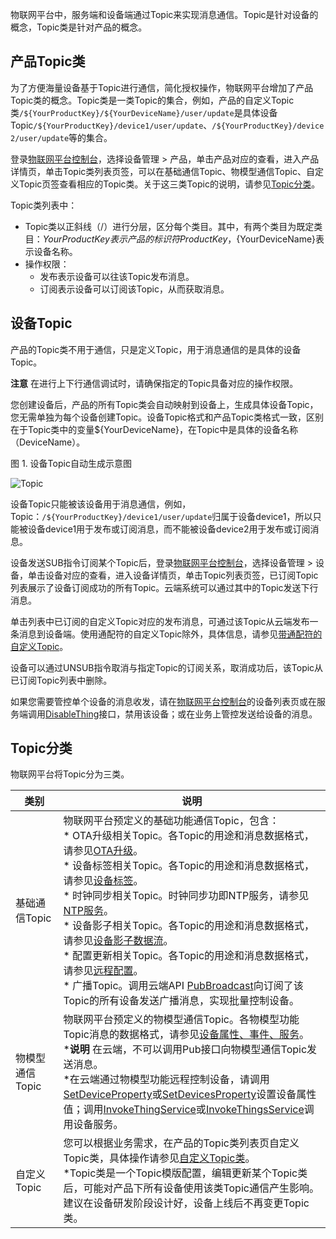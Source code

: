 物联网平台中，服务端和设备端通过Topic来实现消息通信。Topic是针对设备的概念，Topic类是针对产品的概念。

## 产品Topic类

为了方便海量设备基于Topic进行通信，简化授权操作，物联网平台增加了产品Topic类的概念。Topic类是一类Topic的集合，例如，产品的自定义Topic类`/${YourProductKey}/${YourDeviceName}/user/update`是具体设备Topic`/${YourProductKey}/device1/user/update`、`/${YourProductKey}/device2/user/update`等的集合。

登录[物联网平台控制台](https://iot.console.aliyun.com/)，选择设备管理 > 产品，单击产品对应的查看，进入产品详情页，单击Topic类列表页签，可以在基础通信Topic、物模型通信Topic、自定义Topic页签查看相应的Topic类。关于这三类Topic的说明，请参见[Topic分类](https://www.alibabacloud.com/#section-0e7-4fw-ppz)。

Topic类列表中：

+   Topic类以正斜线（/）进行分层，区分每个类目。其中，有两个类目为既定类目：${YourProductKey}表示产品的标识符ProductKey，${YourDeviceName}表示设备名称。
+   操作权限：
    +   发布表示设备可以往该Topic发布消息。
    +   订阅表示设备可以订阅该Topic，从而获取消息。

## 设备Topic

产品的Topic类不用于通信，只是定义Topic，用于消息通信的是具体的设备Topic。

**注意** 在进行上下行通信调试时，请确保指定的Topic具备对应的操作权限。

您创建设备后，产品的所有Topic类会自动映射到设备上，生成具体设备Topic，您无需单独为每个设备创建Topic。设备Topic格式和产品Topic类格式一致，区别在于Topic类中的变量${YourDeviceName}，在Topic中是具体的设备名称（DeviceName）。

图 1. 设备Topic自动生成示意图

![Topic](https://static-aliyun-doc.oss-accelerate.aliyuncs.com/assets/img/zh-CN/9545559951/p161388.jpg)

设备Topic只能被该设备用于消息通信，例如，Topic：`/${YourProductKey}/device1/user/update`归属于设备device1，所以只能被设备device1用于发布或订阅消息，而不能被设备device2用于发布或订阅消息。

设备发送SUB指令订阅某个Topic后，登录[物联网平台控制台](https://iot.console.aliyun.com/)，选择设备管理 > 设备，单击设备对应的查看，进入设备详情页，单击Topic列表页签，已订阅Topic列表展示了设备订阅成功的所有Topic。云端系统可以通过其中的Topic发送下行消息。

单击列表中已订阅的自定义Topic对应的发布消息，可通过该Topic从云端发布一条消息到设备端。使用通配符的自定义Topic除外，具体信息，请参见[带通配符的自定义Topic](https://www.alibabacloud.com/help/zh/doc-detail/85539.htm#section-4x5-31w-af5)。

设备可以通过UNSUB指令取消与指定Topic的订阅关系，取消成功后，该Topic从已订阅Topic列表中删除。

如果您需要管控单个设备的消息收发，请在[物联网平台控制台](https://iot.console.aliyun.com/)的设备列表页或在服务端调用[DisableThing](https://www.alibabacloud.com/help/zh/doc-detail/69602.htm#doc-api-Iot-DisableThing "调用该接口禁用指定设备。")接口，禁用该设备；或在业务上管控发送给设备的消息。

## Topic分类

物联网平台将Topic分为三类。

  
| 类别 | 说明 |
| --- | --- |
| 基础通信Topic | 物联网平台预定义的基础功能通信Topic，包含：<br> *   OTA升级相关Topic。各Topic的用途和消息数据格式，请参见[OTA升级](https://www.alibabacloud.com/help/zh/doc-detail/89307.htm#concept-swx-ttw-y2b "物联网平台提供OTA升级与管理服务。下面介绍OTA升级消息的Topic和Alink数据格式，包括设备上报OTA模块版本、物联网平台推送升级包信息、设备上报升级进度和设备请求获取最新升级包信息。")。<br> *  设备标签相关Topic。各Topic的用途和消息数据格式，请参见[设备标签](https://www.alibabacloud.com/help/zh/doc-detail/89304.htm#concept-pvz-qtw-y2b "设备的部分信息，如厂商、设备型号等，可以作为设备标签上报。")。<br> *   时钟同步相关Topic。时钟同步功即NTP服务，请参见[NTP服务](https://www.alibabacloud.com/help/zh/doc-detail/102509.htm#concept-s2r-tx3-kgb "物联网平台提供NTP服务，解决嵌入式设备资源受限，系统不包含NTP服务，端上没有精确时间戳的问题。")。<br> *   设备影子相关Topic。各Topic的用途和消息数据格式，请参见[设备影子数据流](https://www.alibabacloud.com/help/zh/doc-detail/53964.htm#concept-f1f-v1v-wdb "设备影子数据通过Topic进行流转。本文介绍设备影子数据流转，包括：设备上报状态到设备影子，应用程序更改设备状态，设备离线再上线后主动获取设备影子信息，和设备端请求删除设备影子中的属性信息。")。<br> *   配置更新相关Topic。各Topic的用途和消息数据格式，请参见[远程配置](https://www.alibabacloud.com/help/zh/doc-detail/89308.htm#concept-j4b-vtw-y2b "本文档介绍设备主动请求配置信息和物联网平台推送配置信息的Topic及Alink数据格式。")。<br> *   广播Topic。调用云端API [PubBroadcast](https://www.alibabacloud.com/help/zh/doc-detail/69909.htm#doc-api-Iot-PubBroadcast "调用该接口向指定产品所有设备，或向订阅了指定Topic的所有设备发布广播消息。")向订阅了该Topic的所有设备发送广播消息，实现批量控制设备。|
| 物模型通信Topic | 物联网平台预定义的物模型通信Topic。各物模型功能Topic消息的数据格式，请参见[设备属性、事件、服务](https://www.alibabacloud.com/help/zh/doc-detail/89301.htm#concept-mvc-4tw-y2b "如果产品定义了物模型，设备可以上报属性和事件信息，服务端可以下发设置属性和调用服务指令。")。<br> ***说明** 在云端，不可以调用Pub接口向物模型通信Topic发送消息。<br> *在云端通过物模型功能远程控制设备，请调用[SetDeviceProperty](https://www.alibabacloud.com/help/zh/doc-detail/69579.htm#doc-api-Iot-SetDeviceProperty "调用该接口为指定设备设置属性值。")或[SetDevicesProperty](https://www.alibabacloud.com/help/zh/doc-detail/96243.htm#doc-api-Iot-SetDevicesProperty "调用该接口批量设置设备属性值。")设置设备属性值；调用[InvokeThingService](https://www.alibabacloud.com/help/zh/doc-detail/69584.htm#doc-api-Iot-InvokeThingService "调用该接口在一个设备上调用指定服务。")或[InvokeThingsService](https://www.alibabacloud.com/help/zh/doc-detail/96242.htm#doc-api-Iot-InvokeThingsService "调用该接口批量调用设备服务。")调用设备服务。 |
| 自定义Topic | 您可以根据业务需求，在产品的Topic类列表页自定义Topic类，具体操作请参见[自定义Topic类](https://www.alibabacloud.com/help/zh/doc-detail/85539.htm#concept-ppk-rz4-k2b "本文介绍如何为产品自定义Topic类。自定义Topic类将自动映射到该产品下的所有设备中。")。<br> *Topic类是一个Topic模版配置，编辑更新某个Topic类后，可能对产品下所有设备使用该类Topic通信产生影响。建议在设备研发阶段设计好，设备上线后不再变更Topic类。|
